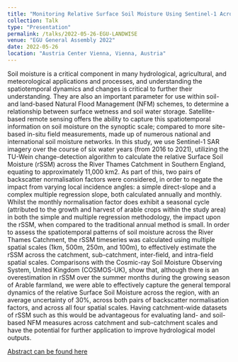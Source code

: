 ```yaml
---
title: "Monitoring Relative Surface Soil Moisture Using Sentinel-1 Across the River Thames Catchment"
collection: Talk
type: "Presentation"
permalink: /talks/2022-05-26-EGU-LANDWISE
venue: "EGU General Assembly 2022"
date: 2022-05-26
location: "Austria Center Vienna, Vienna, Austria"
---
```


Soil moisture is a critical component in many hydrological, agricultural, and meteorological applications and processes, and understanding the spatiotemporal dynamics and changes is critical to further their understanding. They are also an important parameter for use within soil- and land-based Natural Flood Management (NFM) schemes, to determine a relationship between surface wetness and soil water storage. Satellite-based remote sensing offers the ability to capture this spatiotemporal information on soil moisture on the synoptic scale; compared to more site-based in-situ field measurements, made up of numerous national and international soil moisture networks. In this study, we use Sentinel-1 SAR imagery over the course of six water years (from 2016 to 2021), utilizing the TU-Wein change-detection algorithm to calculate the relative Surface Soil Moisture (rSSM) across the River Thames Catchment in Southern England, equating to approximately 11,000 km2. As part of this, two pairs of backscatter normalisation factors were considered, in order to negate the impact from varying local incidence angles: a simple direct-slope and a complex multiple regression slope, both calculated annually and monthly. Whilst the monthly normalisation factor does exhibit a seasonal cycle (attributed to the growth and harvest of arable crops within the study area) in both the simple and multiple regression methodology, the impact upon the rSSM, when compared to the traditional annual method is small. In order to assess the spatiotemporal patterns of soil moisture across the River Thames Catchment, the rSSM timeseries was calculated using multiple spatial scales (1km, 500m, 250m, and 100m), to effectively estimate the rSSM across the catchment, sub-catchment, inter-field, and intra-field spatial scales. Comparisons with the Cosmic-ray Soil Moisture Observing System, United Kingdom (COSMOS-UK), show that, although there is an overestimation in rSSM over the summer months during the growing season of Arable farmland, we were able to effectively capture the general temporal dynamics of the relative Surface Soil Moisture across the region, with an average uncertainty of 30%, across both pairs of backscatter normalisation factors, and across all four spatial scales. Having catchment-wide datasets of rSSM such as this would be advantageous for evaluating land- and soil-based NFM measures across catchment and sub-catchment scales and have the potential for further application to improve hydrological model outputs.

[Abstract can be found here](https://meetingorganizer.copernicus.org/EGU22/EGU22-9798.html)


